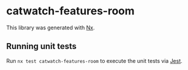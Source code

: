 # catwatch-features-room

This library was generated with [Nx](https://nx.dev).

## Running unit tests

Run `nx test catwatch-features-room` to execute the unit tests via [Jest](https://jestjs.io).

